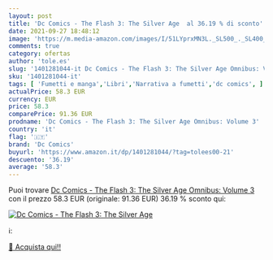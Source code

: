 ```yaml
---
layout: post
title: 'Dc Comics - The Flash 3: The Silver Age  al 36.19 % di sconto'
date: 2021-09-27 18:48:12
image: 'https://m.media-amazon.com/images/I/51LYprxMN3L._SL500_._SL400_.jpg'
comments: true
category: ofertas
author: 'tole.es'
slug: '1401281044-it Dc Comics - The Flash 3: The Silver Age Omnibus: Volume 3'
sku: '1401281044-it'
tags: [ 'Fumetti e manga','Libri','Narrativa a fumetti','dc comics', ]
actualPrice: 58.3 EUR
currency: EUR
price: 58.3
comparePrice: 91.36 EUR
prodname: 'Dc Comics - The Flash 3: The Silver Age Omnibus: Volume 3'
country: 'it'
flag: '🇮🇹'
brand: 'Dc Comics'
buyurl: 'https://www.amazon.it/dp/1401281044/?tag=tolees00-21'
descuento: '36.19'
average: '58.3'
---
```


Puoi trovare [Dc Comics - The Flash 3: The Silver Age Omnibus: Volume 3](https://www.amazon.it/dp/1401281044/?tag=tolees00-21) con il prezzo 58.3 EUR (originale: 91.36 EUR) 36.19 % sconto qui:

[![Dc Comics - The Flash 3: The Silver Age ](https://m.media-amazon.com/images/I/51LYprxMN3L._SL500_._SL400_.jpg)](https://www.amazon.it/dp/1401281044/?tag=tolees00-21)

ℹ️:


[🛒 Acquista qui!!](https://www.amazon.it/dp/1401281044/?tag=tolees00-21)
